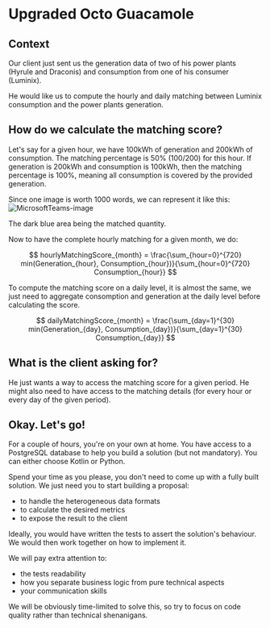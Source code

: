 # Upgraded Octo Guacamole
## Context
Our client just sent us the generation data of two of his power plants (Hyrule and Draconis) and consumption from one of his consumer (Luminix). 

He would like us to compute the hourly and daily matching between Luminix consumption and the power plants generation.

## How do we calculate the matching score?

Let's say for a given hour, we have 100kWh of generation and 200kWh of consumption. The matching percentage is 50% (100/200) for this hour. 
If generation is 200kWh and consumption is 100kWh, then the matching percentage is 100%, meaning all consumption is covered by the provided generation.

Since one image is worth 1000 words, we can represent it like this:
![MicrosoftTeams-image](https://user-images.githubusercontent.com/100279243/216078534-8ca3eca4-1a9f-44ba-abf1-1eb75fe6b92e.png)

The dark blue area being the matched quantity. 

Now to have the complete hourly matching for a given month, we do:

$$ hourlyMatchingScore_{month} =  \frac{\sum_{hour=0}^{720} min(Generation_{hour}, Consumption_{hour})}{\sum_{hour=0}^{720} Consumption_{hour}} $$


To compute the matching score on a daily level, it is almost the same, we just need to aggregate consomption and generation at the daily level before calculating the score.

$$ dailyMatchingScore_{month} =  \frac{\sum_{day=1}^{30} min(Generation_{day}, Consumption_{day})}{\sum_{day=1}^{30} Consumption_{day}} $$

## What is the client asking for?

He just wants a way to access the matching score for a given period. He might also need to have access to the matching details (for every hour or every day of the given period).

## Okay. Let's go!

For a couple of hours, you're on your own at home. You have access to a PostgreSQL database to help you build a solution (but not mandatory). You can either choose Kotlin or Python.

Spend your time as you please, you don't need to come up with a fully built solution. We just need you to start building a proposal:
- to handle the heterogeneous data formats
- to calculate the desired metrics
- to expose the result to the client

Ideally, you would have written the tests to assert the solution's behaviour. We would then work together on how to implement it.

We will pay extra attention to:
- the tests readability
- how you separate business logic from pure technical aspects
- your communication skills

We will be obviously time-limited to solve this, so try to focus on code quality rather than technical shenanigans.



